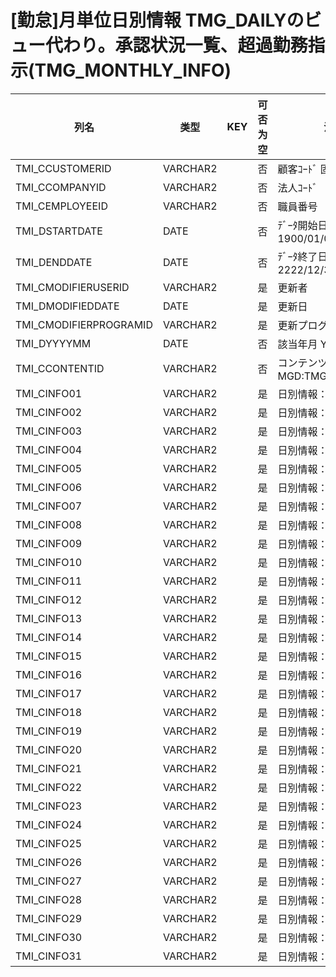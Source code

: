 # [勤怠]月単位日別情報                   TMG_DAILYのビュー代わり。承認状況一覧、超過勤務指示(TMG_MONTHLY_INFO)
| 列名   | 类型   | KEY  | 可否为空 | 注释   |
| ---- | ---- | ---- | ---- | ---- |
|TMI_CCUSTOMERID|VARCHAR2||否|顧客ｺｰﾄﾞ                        固定：01                                                       |
|TMI_CCOMPANYID|VARCHAR2||否|法人ｺｰﾄﾞ                                                                                    |
|TMI_CEMPLOYEEID|VARCHAR2||否|職員番号                                                                                      |
|TMI_DSTARTDATE|DATE||否|ﾃﾞｰﾀ開始日                       固定：1900/01/01                                               |
|TMI_DENDDATE|DATE||否|ﾃﾞｰﾀ終了日                       固定：2222/12/31                                               |
|TMI_CMODIFIERUSERID|VARCHAR2||是|更新者                                                                                       |
|TMI_DMODIFIEDDATE|DATE||是|更新日                                                                                       |
|TMI_CMODIFIERPROGRAMID|VARCHAR2||是|更新プログラムID                                                                                 |
|TMI_DYYYYMM|DATE||否|該当年月                          YYYY/MM/01                                                  |
|TMI_CCONTENTID|VARCHAR2||否|コンテンツタイプ                                                    MGD:TMG_CONTENTID             |
|TMI_CINFO01|VARCHAR2||是|日別情報：1日                                                                                   |
|TMI_CINFO02|VARCHAR2||是|日別情報：2日                                                                                   |
|TMI_CINFO03|VARCHAR2||是|日別情報：3日                                                                                   |
|TMI_CINFO04|VARCHAR2||是|日別情報：4日                                                                                   |
|TMI_CINFO05|VARCHAR2||是|日別情報：5日                                                                                   |
|TMI_CINFO06|VARCHAR2||是|日別情報：6日                                                                                   |
|TMI_CINFO07|VARCHAR2||是|日別情報：7日                                                                                   |
|TMI_CINFO08|VARCHAR2||是|日別情報：8日                                                                                   |
|TMI_CINFO09|VARCHAR2||是|日別情報：9日                                                                                   |
|TMI_CINFO10|VARCHAR2||是|日別情報：10日                                                                                  |
|TMI_CINFO11|VARCHAR2||是|日別情報：11日                                                                                  |
|TMI_CINFO12|VARCHAR2||是|日別情報：12日                                                                                  |
|TMI_CINFO13|VARCHAR2||是|日別情報：13日                                                                                  |
|TMI_CINFO14|VARCHAR2||是|日別情報：14日                                                                                  |
|TMI_CINFO15|VARCHAR2||是|日別情報：15日                                                                                  |
|TMI_CINFO16|VARCHAR2||是|日別情報：16日                                                                                  |
|TMI_CINFO17|VARCHAR2||是|日別情報：17日                                                                                  |
|TMI_CINFO18|VARCHAR2||是|日別情報：18日                                                                                  |
|TMI_CINFO19|VARCHAR2||是|日別情報：19日                                                                                  |
|TMI_CINFO20|VARCHAR2||是|日別情報：20日                                                                                  |
|TMI_CINFO21|VARCHAR2||是|日別情報：21日                                                                                  |
|TMI_CINFO22|VARCHAR2||是|日別情報：22日                                                                                  |
|TMI_CINFO23|VARCHAR2||是|日別情報：23日                                                                                  |
|TMI_CINFO24|VARCHAR2||是|日別情報：24日                                                                                  |
|TMI_CINFO25|VARCHAR2||是|日別情報：25日                                                                                  |
|TMI_CINFO26|VARCHAR2||是|日別情報：26日                                                                                  |
|TMI_CINFO27|VARCHAR2||是|日別情報：27日                                                                                  |
|TMI_CINFO28|VARCHAR2||是|日別情報：28日                                                                                  |
|TMI_CINFO29|VARCHAR2||是|日別情報：29日                                                                                  |
|TMI_CINFO30|VARCHAR2||是|日別情報：30日                                                                                  |
|TMI_CINFO31|VARCHAR2||是|日別情報：31日                                                                                  |

